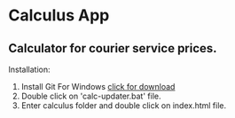 # Calculus App

## Calculator for courier service prices.

Installation:

1. Install Git For Windows [click for download](https://git-scm.com/downloads)
2. Double click on 'calc-updater.bat' file.
3. Enter calculus folder and double click on index.html file.
